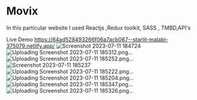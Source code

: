 # Movix
In this particular website I used Reactjs ,Redux toolkit, SASS , TMBD,API's

Live Demo
https://64ad528493266f06a7acb067--starlit-malabi-375079.netlify.app/
![Screenshot 2023-07-11 184724](https://github.com/pravesh62689/Movix/assets/84860928/f0c5a1e1-e550-4199-be32-9b4bffd19707)
![Uploading Screenshot 2023-07-11 185312.png…]()
![Uploading Screenshot 2023-07-11 185252.png…]()
![Screenshot 2023-07-11 185237](https://github.com/pravesh62689/Movix/assets/84860928/78240ff3-54c9-4d8f-b73c-e464132d97fb)
![Uploading Screenshot 2023-07-11 185222.png…]()
![Uploading Screenshot 2023-07-11 185204.png…]()
![Uploading Screenshot 2023-07-11 185347.png…]()
![Uploading Screenshot 2023-07-11 185326.png…]()
